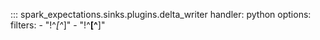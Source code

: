 ::: spark_expectations.sinks.plugins.delta_writer
    handler: python
    options:
        filters:
            - "!^_[^_]"
            - "!^__[^__]"